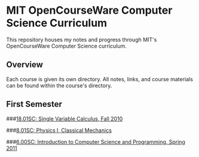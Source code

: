 MIT OpenCourseWare Computer Science Curriculum
=============================================

This repository houses my notes and progress through MIT's OpenCourseWare
Computer Science curriculum.

Overview
--------
Each course is given its own directory. All notes, links, and course materials
can be found within the course's directory.

First Semester
--------------

###[18.01SC: Single Variable Calculus, Fall 2010](https://github.com/walshification/mit_computer_science/tree/master/18_01sc_single_variable_calculus)

###[8.01SC: Physics I, Classical Mechanics](https://github.com/walshification/mit_computer_science/tree/master/8_01sc_physics_i_classical_mechanics)

###[6.00SC: Introduction to Computer Science and Programming, Spring 2011](https://github.com/walshification/mit_computer_science/tree/master/6_00sc_intro_to_cs_and_programming)
